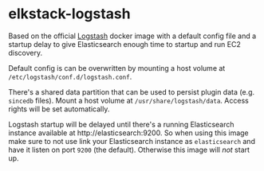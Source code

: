 elkstack-logstash
=================
Based on the official [Logstash](https://registry.hub.docker.com/_/logstash/)
docker image with a default config file and a startup delay to give 
Elasticsearch enough time to startup and run EC2 discovery.

Default config is can be overwritten by mounting a host volume at `/etc/logstash/conf.d/logstash.conf`.

There's a shared data partition that can be used to persist plugin data (e.g. `sincedb` files). Mount
a host volume at `/usr/share/logstash/data`. Access rights will be set automatically.

Logstash startup will be delayed until there's a running Elasticsearch instance available 
at http://elasticsearch:9200. So when using this image make sure to not use link your Elasticsearch 
instance as `elasticsearch` and have it listen on port `9200` (the default). Otherwise this image
will *not* start up.

